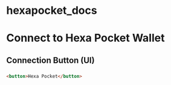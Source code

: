 # hexapocket_docs

# Connect to Hexa Pocket Wallet

## Connection Button (UI)

### 
```html
<button>Hexa Pocket</button>
```
